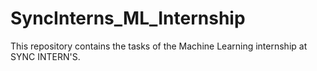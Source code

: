 # SyncInterns_ML_Internship

This repository contains the tasks of the Machine Learning internship at SYNC INTERN'S.

